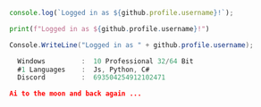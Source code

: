 ```javascript
console.log(`Logged in as ${github.profile.username}!`);
```
```python
print(f"Logged in as ${github.profile.username}!")
```
```cs
Console.WriteLine("Logged in as " + github.profile.username);
```

```javascript
  Windows         :  10 Professional 32/64 Bit
  #1 Languages    :  Js, Python, C#
  Discord         :  693504254912102471
```

```json
Ai to the moon and back again ...
```
